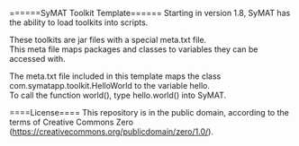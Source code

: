 ======SyMAT Toolkit Template======
Starting in version 1.8, SyMAT has the ability to load toolkits into scripts.

These toolkits are jar files with a special meta.txt file.  
This meta file maps packages and classes to variables they can be accessed with.

The meta.txt file included in this template maps the class 
com.symatapp.toolkit.HelloWorld to the variable hello.  
To call the function world(), type hello.world() into SyMAT.

====License====
This repository is in the public domain, according to the terms of 
Creative Commons Zero (https://creativecommons.org/publicdomain/zero/1.0/).